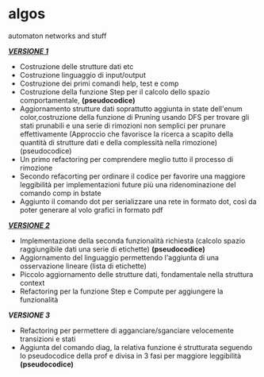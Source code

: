 # algos
automaton networks and stuff

[***VERSIONE 1***](https://github.com/Floccari/algos/tree/aaebab611efb431a7b0aa292b843196179cd28eb) 
* Costruzione delle strutture dati etc
* Costruzione linguaggio di input/output
* Costruzione dei primi comandi help, test e comp
* Costruzione della funzione Step per il calcolo dello spazio comportamentale, **(pseudocodice)**
* Aggiornamento strutture dati soprattutto aggiunta in state dell'enum color,costruzione della funzione di Pruning 
  usando DFS per trovare gli stati prunabili e una serie di rimozioni non semplici per prunare effettivamente
  (Approccio che favorisce la ricerca a scapito della quantità di strutture dati
  e della complessità nella rimozione) (pseudocodice)
* Un primo refactoring per comprendere meglio tutto il processo di rimozione
* Secondo refacorting per ordinare il codice per favorire una maggiore leggibilità per implementazioni future più una
  ridenominazione del comando comp in bstate
* Aggiunto il comando dot per serializzare una rete in formato dot, così da poter generare al volo grafici in formato pdf

[***VERSIONE 2***](https://github.com/Floccari/algos/tree/cd6460aef928257adb20a75356701b9fd7364b2b)
* Implementazione della seconda funzionalità richiesta (calcolo spazio raggiungibile dati una serie di etichette) **(pseudocodice)**
* Aggiornamento del linguaggio permettendo l'aggiunta di una osservazione lineare (lista di etichette)
* Piccolo aggiornamento delle strutture dati, fondamentale nella struttura context
* Refactoring per la funzione Step e Compute per aggiungere la funzionalità

***VERSIONE 3***
* Refactoring per permettere di agganciare/sganciare velocemente transizioni e stati
* Aggiunta del comando diag, la relativa funzione é strutturata seguendo lo pseudocodice della prof e divisa in 3 fasi per
  maggiore leggibilità **(pseudocodice)**
